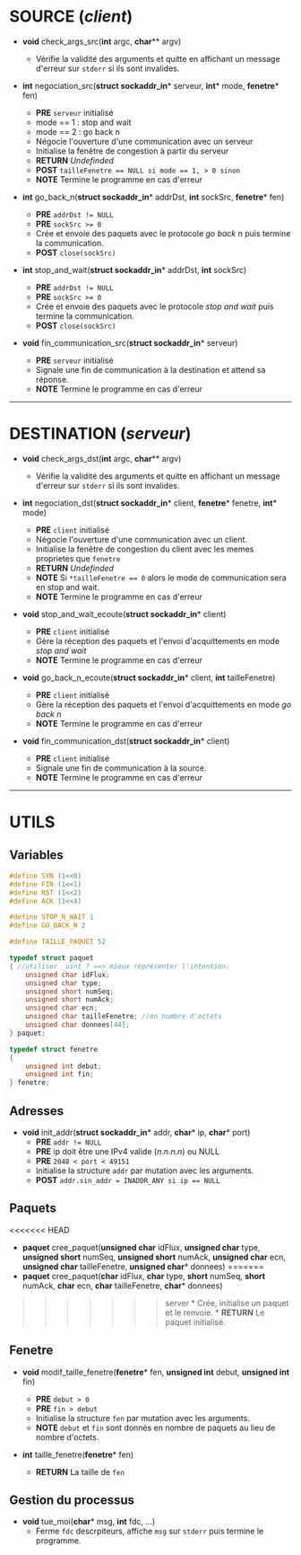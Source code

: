 # SOURCE (*client*)

* **void** check_args_src(**int** argc, **char**** argv)
	* Vérifie la validité des arguments et quitte en affichant un message d'erreur sur `stderr` si ils sont invalides.


* **int** negociation_src(**struct sockaddr_in*** serveur, **int*** mode, **fenetre*** fen)
	* **PRE** `serveur` initialisé
	* mode == 1 : stop and wait
	* mode == 2 : go back n
	* Négocie l'ouverture d'une communication avec un serveur
	* Initialise la fenêtre de congestion à partir du serveur
	* **RETURN** _Undefinded_
	* **POST** `tailleFenetre == NULL si mode == 1, > 0 sinon`
	* **NOTE** Termine le programme en cas d'erreur


* **int** go_back_n(**struct sockaddr_in*** addrDst, **int** sockSrc, **fenetre*** fen)
	* **PRE** `addrDst != NULL`
	* **PRE** `sockSrc >= 0`
	* Crée et envoie des paquets avec le protocole *go back n* puis termine la communication.
	* **POST** `close(sockSrc)`


* **int** stop_and_wait(**struct sockaddr_in*** addrDst, **int** sockSrc)
	* **PRE** `addrDst != NULL`
	* **PRE** `sockSrc >= 0`
	* Crée et envoie des paquets avec le protocole *stop and wait* puis termine la communication.
	* **POST** `close(sockSrc)`


* **void** fin_communication_src(**struct sockaddr_in*** serveur)
	* **PRE** `serveur` initialisé
	* Signale une fin de communication à la destination et attend sa réponse.
	* **NOTE** Termine le programme en cas d'erreur
---
# DESTINATION (*serveur*)

* **void** check_args_dst(**int** argc, **char**** argv)
	* Vérifie la validité des arguments et quitte en affichant un message d'erreur sur `stderr` si ils sont invalides.


* **int** negociation_dst(**struct sockaddr_in*** client, **fenetre*** fenetre, **int*** mode)
	* **PRE** `client` initialisé
	* Négocie l'ouverture d'une communication avec un client.
	* Initialise la fenêtre de congestion du client avec les memes proprietes que `fenetre`
	* **RETURN** _Undefinded_
	* **NOTE** Si `*tailleFenetre == 0` alors le mode de communication sera en stop and wait.
	* **NOTE** Termine le programme en cas d'erreur


* **void** stop_and_wait_ecoute(**struct sockaddr_in*** client)
	* **PRE** `client` initialisé
	* Gère la réception des paquets et l'envoi d'acquittements en mode *stop and wait*
	* **NOTE** Termine le programme en cas d'erreur


* **void** go_back_n_ecoute(**struct sockaddr_in*** client, **int** tailleFenetre)
	* **PRE** `client` initialisé
	* Gère la réception des paquets et l'envoi d'acquittements en mode *go back n*
	* **NOTE** Termine le programme en cas d'erreur


* **void** fin_communication_dst(**struct sockaddr_in*** client)
	* **PRE** `client` initialisé
	* Signale une fin de communication à la source.
	* **NOTE** Termine le programme en cas d'erreur
---
# UTILS

## Variables

```c
#define SYN (1<<0)
#define FIN (1<<1)
#define RST (1<<2)
#define ACK (1<<4)

#define STOP_N_WAIT 1
#define GO_BACK_N 2

#define TAILLE_PAQUET 52

typedef struct paquet
{ //utiliser _uint ? ==> mieux représenter l'intention.
	unsigned char idFlux;
	unsigned char type;
	unsigned short numSeq;
	unsigned short numAck;
	unsigned char ecn;
	unsigned char tailleFenetre; //en nombre d'octets
	unsigned char donnees[44];
} paquet;

typedef struct fenetre
{
	unsigned int debut;
	unsigned int fin;
} fenetre;
```

## Adresses

* **void** init_addr(**struct sockaddr_in*** addr, **char*** ip, **char*** port)
	* **PRE** `addr != NULL`
	* **PRE** ip doit être une IPv4 valide (*n.n.n.n*) ou NULL
	* **PRE** `2048 < port < 49151`
	* Initialise la structure `addr` par mutation avec les arguments.
	* **POST** `addr.sin_addr = INADDR_ANY si ip == NULL`

## Paquets



<<<<<<< HEAD
* **paquet** cree_paquet(**unsigned char** idFlux, **unsigned char** type, **unsigned short** numSeq, **unsigned short** numAck, **unsigned char** ecn, **unsigned char** tailleFenetre, **unsigned char*** donnees)
=======
* **paquet** cree_paquet(**char** idFlux, **char** type, **short** numSeq, **short** numAck, **char** ecn, **char** tailleFenetre, **char*** donnees)
>>>>>>> server
	* Crée, initialise un paquet et le renvoie.
	* **RETURN** Le paquet initialisé.

## Fenetre

* **void** modif_taille_fenetre(**fenetre*** fen, **unsigned int** debut, **unsigned int** fin)
	* **PRE** `debut > 0`
	* **PRE** `fin > debut`
	* Initialise la structure `fen` par mutation avec les arguments.
	* **NOTE** `debut` et `fin` sont donnés en nombre de paquets au lieu de nombre d'octets.


* **int** taille_fenetre(**fenetre*** fen)
	* **RETURN** La taille de `fen`

## Gestion du processus

* **void** tue_moi(**char*** msg, **int** fdc, ...)
	* Ferme `fdc` descrpiteurs, affiche `msg` sur `stderr` puis termine le programme.
